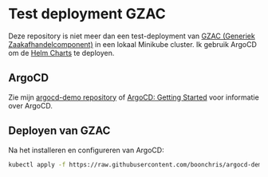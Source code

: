 # Test deployment GZAC
Deze repository is niet meer dan een test-deployment van [GZAC (Generiek Zaakafhandelcomponent)](https://gzac.gitbook.io/product-docs) in een lokaal Minikube cluster. Ik gebruik ArgoCD om de [Helm Charts](https://github.com/generiekzaakafhandelcomponent/helm-charts) te deployen.


## ArgoCD
Zie mijn [argocd-demo repository](https://github.com/boonchris/argocd-demo) of [ArgoCD: Getting Started](https://argo-cd.readthedocs.io/en/stable/getting_started/#1-install-argo-cd) voor informatie over ArgoCD.

## Deployen van GZAC
Na het installeren en configureren van ArgoCD:
```bash
kubectl apply -f https://raw.githubusercontent.com/boonchris/argocd-demo/main/app-of-apps.yaml
```